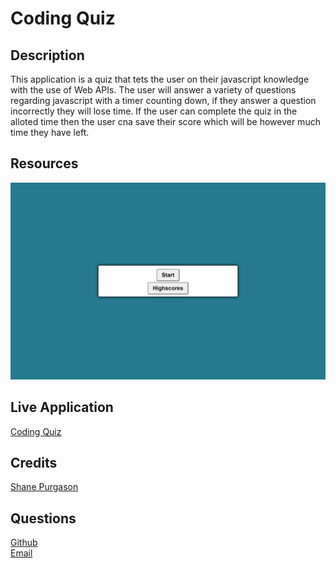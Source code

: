 # Coding Quiz

## Description  
This application is a quiz that tets the user on their javascript knowledge with the use of Web APIs. The user will answer a variety of questions regarding javascript with a timer counting down, if they answer a question incorrectly they will lose time. If the user can complete the quiz in the alloted time then the user cna save their score which will be however much time they have left.  

## Resources
<img src="assets/images/coding-quiz-screenshot.png">

## Live Application
[Coding Quiz](https://spurgason.github.io/coding-quiz/)
## Credits
[Shane Purgason](https://github.com/spurgason)

## Questions
[Github](https://github.com/spurgason) <br>
[Email](mailto:shanepurgason.98@gmail.com)